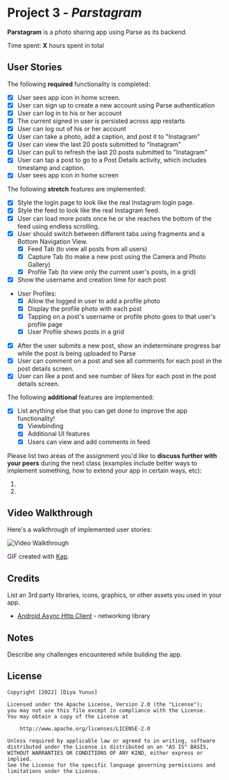 # Project 3 - *Parstagram*

**Parstagram** is a photo sharing app using Parse as its backend.

Time spent: **X** hours spent in total

## User Stories

The following **required** functionality is completed:

- [x] User sees app icon in home screen.
- [x] User can sign up to create a new account using Parse authentication
- [x] User can log in to his or her account
- [x] The current signed in user is persisted across app restarts
- [x] User can log out of his or her account
- [x] User can take a photo, add a caption, and post it to "Instagram"
- [x] User can view the last 20 posts submitted to "Instagram"
- [x] User can pull to refresh the last 20 posts submitted to "Instagram"
- [x] User can tap a post to go to a Post Details activity, which includes timestamp and caption.
- [x] User sees app icon in home screen

The following **stretch** features are implemented:

- [x] Style the login page to look like the real Instagram login page.
- [x] Style the feed to look like the real Instagram feed.
- [x] User can load more posts once he or she reaches the bottom of the feed using endless scrolling.
- [x] User should switch between different tabs using fragments and a Bottom Navigation View.
    - [x] Feed Tab (to view all posts from all users)
    - [x] Capture Tab (to make a new post using the Camera and Photo Gallery)
    - [x] Profile Tab (to view only the current user's posts, in a grid)
- [x] Show the username and creation time for each post
- User Profiles:
    - [x] Allow the logged in user to add a profile photo
    - [x] Display the profile photo with each post
    - [x] Tapping on a post's username or profile photo goes to that user's profile page
    - [x] User Profile shows posts in a grid
- [x] After the user submits a new post, show an indeterminate progress bar while the post is being uploaded to Parse
- [x] User can comment on a post and see all comments for each post in the post details screen.
- [x] User can like a post and see number of likes for each post in the post details screen.

The following **additional** features are implemented:

- [x] List anything else that you can get done to improve the app functionality!
  - [x] Viewbinding
  - [x] Additional UI features
  - [x] Users can view and add comments in feed

Please list two areas of the assignment you'd like to **discuss further with your peers** during the next class (examples include better ways to implement something, how to extend your app in certain ways, etc):

1.
2.

## Video Walkthrough

Here's a walkthrough of implemented user stories:

<img src='http://i.imgur.com/link/to/your/gif/file.gif' title='Video Walkthrough' width='' alt='Video Walkthrough' />

GIF created with [Kap](https://getkap.co/).

## Credits

List an 3rd party libraries, icons, graphics, or other assets you used in your app.

- [Android Async Http Client](http://loopj.com/android-async-http/) - networking library


## Notes

Describe any challenges encountered while building the app.

## License

    Copyright [2022] [Diya Yunus]

    Licensed under the Apache License, Version 2.0 (the "License");
    you may not use this file except in compliance with the License.
    You may obtain a copy of the License at

        http://www.apache.org/licenses/LICENSE-2.0

    Unless required by applicable law or agreed to in writing, software
    distributed under the License is distributed on an "AS IS" BASIS,
    WITHOUT WARRANTIES OR CONDITIONS OF ANY KIND, either express or implied.
    See the License for the specific language governing permissions and
    limitations under the License.